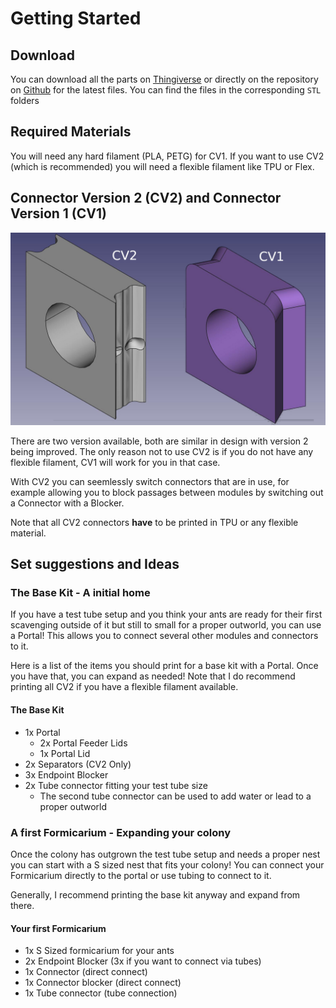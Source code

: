 # Getting Started

## Download
You can download all the parts on [Thingiverse](https://www.thingiverse.com/thing:4637707) or directly on the repository on [Github](https://github.com/schemen/OpenFormicaria) for the latest files. You can find the files in the corresponding `STL` folders

## Required Materials
You will need any hard filament (PLA, PETG) for CV1. If you want to use CV2 (which is recommended) you will need a flexible filament like TPU or Flex.

## Connector Version 2 (CV2) and Connector Version 1 (CV1)
![CV2](img/2.jpg)

There are two version available, both are similar in design with version 2 being improved. The only reason not to use CV2 is if you do not have any flexible filament, CV1 will work for you in that case.

With CV2 you can seemlessly switch connectors that are in use, for example allowing you to block passages between modules by switching out a Connector with a Blocker.

Note that all CV2 connectors **have** to be printed in TPU or any flexible material.

## Set suggestions and Ideas

### The Base Kit - A initial home
If you have a test tube setup and you think your ants are ready for their first scavenging outside of it but still to small for a proper outworld, you can use a Portal! This allows you to connect several other modules and connectors to it.

Here is a list of the items you should print for a base kit with a Portal. Once you have that, you can expand as needed!
Note that I do recommend printing all CV2 if you have a flexible filament available.

#### The Base Kit
* 1x Portal
  * 2x Portal Feeder Lids
  * 1x Portal Lid
* 2x Separators (CV2 Only)
* 3x Endpoint Blocker
* 2x Tube connector fitting your test tube size
  * The second tube connector can be used to add water or lead to a proper outworld


### A first Formicarium - Expanding your colony
Once the colony has outgrown the test tube setup and needs a proper nest you can start with a S sized nest that fits your colony! 
You can connect your Formicarium directly to the portal or use tubing to connect to it.

Generally, I recommend printing the base kit anyway and expand from there.

#### Your first Formicarium
* 1x S Sized formicarium for your ants
* 2x Endpoint Blocker (3x if you want to connect via tubes)
* 1x Connector (direct connect)
* 1x Connector blocker (direct connect)
* 1x Tube connector (tube connection)